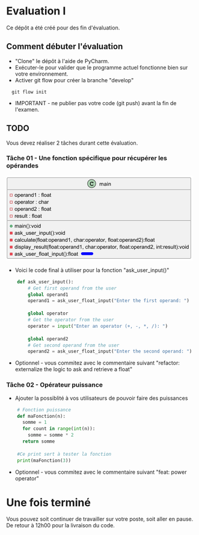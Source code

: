 # Evaluation I

Ce dépôt a été créé pour des fin d'évaluation.

## Comment débuter l'évaluation

* "Clone" le dépôt à l'aide de PyCharm.
* Exécuter-le pour valider que le programme actuel fonctionne bien sur votre environnement.
* Activer git flow pour créer la branche "develop"

```
  git flow init
```

* IMPORTANT - ne publier pas votre code (git push) avant la fin de l'examen.

## TODO

Vous devez réaliser 2 tâches durant cette évaluation.

### Tâche 01 - Une fonction spécifique pour récupérer les opérandes

![classDiagram.png](docs/class_diagram.png)

* Voici le code final à utiliser pour la fonction "ask_user_input()"

```python
    def ask_user_input():
        # Get first operand from the user
        global operand1
        operand1 = ask_user_float_input("Enter the first operand: ")
    
        global operator
        # Get the operator from the user
        operator = input("Enter an operator (+, -, *, /): ")
    
        global operand2
        # Get second operand from the user
        operand2 = ask_user_float_input("Enter the second operand: ")
```

* Optionnel - vous commitez avec le commentaire suivant "refactor: externalize the logic to ask and retrieve a float"

### Tâche 02 - Opérateur puissance

* Ajouter la possiblité à vos utilisateurs de pouvoir faire des puissances

```python
    # Fonction puissance
    def maFonction(n):
      somme = 1
      for count in range(int(n)):
        somme = somme * 2
      return somme
    
    #Ce print sert à tester la fonction
    print(maFonction(3))
```

* Optionnel - vous commitez avec le commentaire suivant "feat: power operator"

# Une fois terminé

Vous pouvez soit continuer de travailler sur votre poste, soit aller en pause. De retour à 12h00 pour la livraison du code.